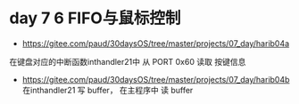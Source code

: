 # day 7 6 FIFO与鼠标控制

- https://gitee.com/paud/30daysOS/tree/master/projects/07_day/harib04a

在键盘对应的中断函数inthandler21中 从 PORT 0x60 读取 按键信息

- https://gitee.com/paud/30daysOS/tree/master/projects/07_day/harib04b
在inthandler21 写 buffer， 在主程序中 读 buffer



